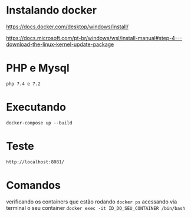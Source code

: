 # Instalando docker

https://docs.docker.com/desktop/windows/install/

https://docs.microsoft.com/pt-br/windows/wsl/install-manual#step-4---download-the-linux-kernel-update-package

# PHP e Mysql

`php 7.4 e 7.2`

# Executando

`docker-compose up --build`

# Teste

`http://localhost:8081/`

# Comandos
verificando os containers que estão rodando `docker ps`
acessando via terminal o seu container `docker exec -it ID_DO_SEU_CONTAINER /bin/bash`
